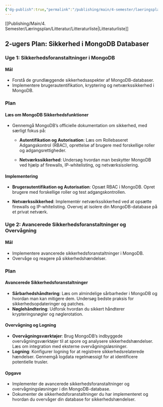 ```yaml
---
{"dg-publish":true,"permalink":"/publishing/main/4-semester/laeringsplan/37-38/","title":"Uge 37 - 38","tags":["læringsmål","systemudvikling","projektarbejde","programmering"],"created":"2024-09-09T11:06:11.409+02:00"}
---
```


[[Publishing/Main/4. Semester/Læringsplan/Litteratur/Litteraturliste\|Litteraturliste]]

## 2-ugers Plan: Sikkerhed i MongoDB Databaser

### Uge 1: Sikkerhedsforanstaltninger i MongoDB

#### Mål

- Forstå de grundlæggende sikkerhedsaspekter af MongoDB-databaser.
- Implementere brugerautentifikation, kryptering og netværkssikkerhed i MongoDB.

### Plan

#### Læs om MongoDB Sikkerhedsfunktioner

- Gennemgå MongoDB’s officielle dokumentation om sikkerhed, med særligt fokus på:
  - **Autentifikation og Autorisation**: Læs om Rollebaseret Adgangskontrol
  (RBAC), oprettelse af brugere med forskellige roller og adgangsrettigheder.
  
  - **Netværkssikkerhed**: Undersøg hvordan man beskytter MongoDB ved hjælp
  af firewalls, IP-whitelisting, og netværksisolering.

#### Implementering

- **Brugerautentifikation og Autorisation**: Opsæt RBAC i MongoDB. Opret
brugere med forskellige roller og test adgangskontrollen.

- **Netværkssikkerhed**: Implementér netværkssikkerhed ved at opsætte
firewalls og IP-whitelisting. Overvej at isolere din MongoDB-database
på et privat netværk.

### Uge 2: Avancerede Sikkerhedsforanstaltninger og Overvågning

#### Mål

- Implementere avancerede sikkerhedsforanstaltninger i MongoDB.
- Overvåge og reagere på sikkerhedshændelser.

### Plan

#### Avancerede Sikkerhedsforanstaltninger

- **Sårbarhedshåndtering**: Læs om almindelige sårbarheder i MongoDB og
hvordan man kan mitigere dem. Undersøg bedste praksis for
sikkerhedsopdateringer og patches.
- **Nøglehåndtering**: Udforsk hvordan du sikkert håndterer krypteringsnøgler
og nøglerotation.

#### Overvågning og Logning

- **Overvågningsværktøjer**: Brug MongoDB’s indbyggede overvågningsværktøjer
til at spore og analysere sikkerhedshændelser. Læs om integration med
eksterne overvågningsløsninger.
- **Logning**: Konfigurer logning for at registrere sikkerhedsrelaterede
hændelser. Gennemgå logdata regelmæssigt for at identificere potentielle
trusler.

#### Opgave

- Implementer de avancerede sikkerhedsforanstaltninger og
overvågningsløsninger i din MongoDB-database.
- Dokumenter de sikkerhedsforanstaltninger du har implementeret og hvordan
du overvåger din database for sikkerhedshændelser.
